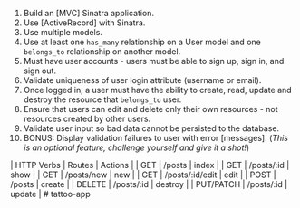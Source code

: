 
1. Build an [MVC] Sinatra application.
2. Use [ActiveRecord] with Sinatra.
3. Use multiple models.
4. Use at least one `has_many` relationship on a User model and one `belongs_to` relationship on another model.
5. Must have user accounts - users must be able to sign up, sign in, and sign out.
6. Validate uniqueness of user login attribute (username or email).
7. Once logged in, a user must have the ability to create, read, update and destroy the resource that `belongs_to` user.
8. Ensure that users can edit and delete only their own resources - not resources created by other users.
9. Validate user input so bad data cannot be persisted to the database.
10. BONUS: Display validation failures to user with error [messages]. (_This is an optional feature, challenge yourself and give it a shot!_)


| HTTP Verbs  |  Routes         | Actions  |
| GET         | /posts          | index    |
| GET         | /posts/:id      | show     |
| GET         | /posts/new      | new      |
| GET         | /posts/:id/edit | edit     |
| POST        | /posts          | create   |
| DELETE      | /posts/:id      | destroy  |
| PUT/PATCH   | /posts/:id      | update   | # tattoo-app
